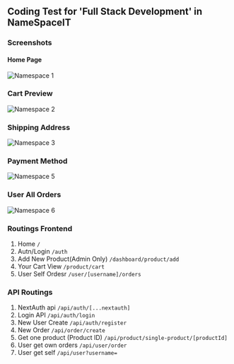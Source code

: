 ## Coding Test for 'Full Stack Development' in NameSpaceIT

### Screenshots

#### Home Page
![Namespace 1](https://github.com/hozaifa4you/namespaceit-code-test/assets/60110696/d8b3c7da-5fab-4934-ab4b-5a95f1082286)

### Cart Preview 
![Namespace 2](https://github.com/hozaifa4you/namespaceit-code-test/assets/60110696/67df94e7-b06e-4e29-8ff1-76240e9ab893)

### Shipping Address
![Namespace 3](https://github.com/hozaifa4you/namespaceit-code-test/assets/60110696/ff68af52-ac42-4335-a0e9-96d5895308b3)

### Payment Method
![Namespace 5](https://github.com/hozaifa4you/namespaceit-code-test/assets/60110696/91b859a1-c77e-4a3a-abfe-e6f0ebd724d1)

### User All Orders
![Namespace 6](https://github.com/hozaifa4you/namespaceit-code-test/assets/60110696/25d29f99-da9d-4ba7-9db6-46cf468e939a)




### Routings Frontend
1. Home `/`
2. Autn/Login `/auth`
3. Add New Product(Admin Only) `/dashboard/product/add`
4. Your Cart View `/product/cart`
7. User Self Ordesr  `/user/[username]/orders`

### API Routings 
1. NextAuth api `/api/auth/[...nextauth]`
2. Login API `/api/auth/login`
3. New User Create `/api/auth/register`
4. New Order `/api/order/create`
7. Get one product (Product ID) `/api/product/single-product/[productId]`
8. User get own orders `/api/user/order`
9. User get self `/api/user?username=` 
